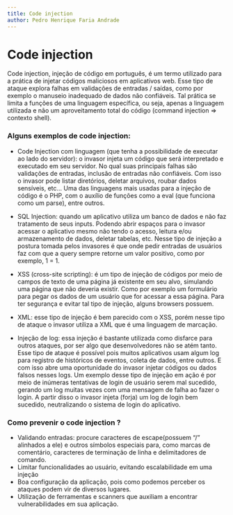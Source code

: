 ```yaml
---
title: Code injection
author: Pedro Henrique Faria Andrade
---
```


# Code injection

Code injection, injeção de código em português, é um termo utilizado para a prática de injetar códigos maliciosos em aplicativos web. Esse tipo de ataque explora falhas em validações de entradas / saídas, como por exemplo o manuseio inadequado de dados não confiáveis. Tal prática se limita a funções de uma linguagem específica, ou seja, apenas a linguagem utilizada e não um aproveitamento total do código (command injection => contexto shell).

### Alguns exemplos de code injection:

- Code Injection com linguagem (que tenha a possibilidade de executar ao lado do servidor): o invasor injeta um código que será interpretado e executado em seu servidor. No qual suas principais falhas são validações de entradas, inclusão de entradas não confiáveis. Com isso o invasor pode listar diretórios, deletar arquivos, roubar dados sensíveis, etc... Uma das linguagens mais usadas para a injeção de código é o PHP, com o auxílio de funções como a eval (que funciona como um parse), entre outros.
- SQL Injection: quando um aplicativo utiliza um banco de dados e não faz tratamento de seus inputs. Podendo abrir espaços para o invasor acessar o aplicativo mesmo não tendo o acesso, leitura e/ou armazenamento de dados, deletar tabelas, etc. Nesse tipo de injeção a postura tomada pelos invasores é que onde pedir entradas de usuários faz com que a query sempre retorne um valor positivo, como por exemplo, 1 = 1.
- XSS (cross-site scripting): é um tipo de injeção de códigos por meio de campos de texto de uma página já existente em seu alvo, simulando uma página que não deveria existir. Como por exemplo um formulário para pegar os dados de um usuário que for acessar a essa página. Para ter segurança e evitar tal tipo de injeção, alguns browsers possuem.
- XML: esse tipo de injeção é bem parecido com o XSS, porém nesse tipo de ataque o invasor utiliza a XML que é uma linguagem de marcação.

- Injeção de log: essa injeção é bastante utilizada como disfarce para outros ataques, por ser algo que desenvolvedores não se atém tanto. Esse tipo de ataque é possível pois muitos aplicativos usam algum log para registro de históricos de eventos, coleta de dados, entre outros. E com isso abre uma oportunidade do invasor injetar códigos ou dados falsos nesses logs. Um exemplo desse tipo de injeção em ação é por meio de inúmeras tentativas de login de usuário serem mal sucedido, gerando um log muitas vezes com uma mensagem de falha ao fazer o login. A partir disso o invasor injeta (forja) um log de login bem sucedido, neutralizando o sistema de login do aplicativo.

### Como prevenir o code injection ?

- Validando entradas: procure caracteres de escape(possuem “/” alinhados a ele) e outros símbolos especiais para, como marcas de comentário, caracteres de terminação de linha e delimitadores de comando.
- Limitar funcionalidades ao usuário, evitando escalabilidade em uma injeção
- Boa configuração da aplicação, pois como podemos perceber os ataques podem vir de diversos lugares.
- Utilização de ferramentas e scanners que auxiliam a encontrar vulnerabilidades em sua aplicação.